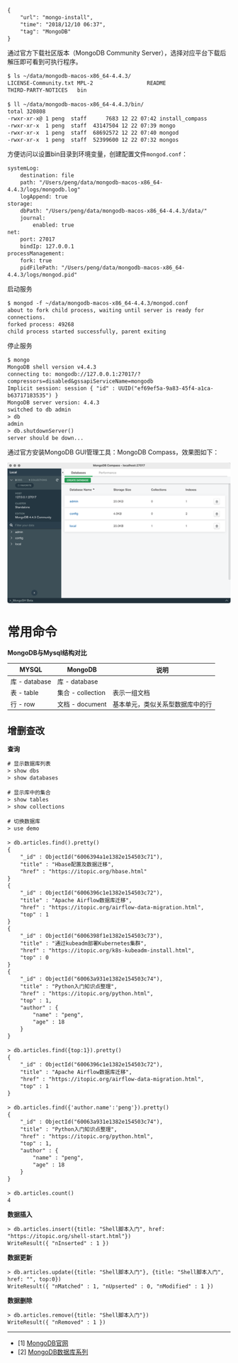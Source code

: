 ```
{
    "url": "mongo-install",
    "time": "2018/12/10 06:37",
    "tag": "MongoDB"
}
```

通过官方下载社区版本（MongoDB Community Server），选择对应平台下载后解压即可看到可执行程序。

```
$ ls ~/data/mongodb-macos-x86_64-4.4.3/
LICENSE-Community.txt MPL-2                 README                THIRD-PARTY-NOTICES   bin

$ ll ~/data/mongodb-macos-x86_64-4.4.3/bin/
total 320808
-rwxr-xr-x@ 1 peng  staff      7683 12 22 07:42 install_compass
-rwxr-xr-x  1 peng  staff  43147504 12 22 07:39 mongo
-rwxr-xr-x  1 peng  staff  68692572 12 22 07:40 mongod
-rwxr-xr-x  1 peng  staff  52399600 12 22 07:32 mongos
```

方便访问以设置bin目录到环境变量，创建配置文件`mongod.conf`：

```
systemLog:
    destination: file
    path: "/Users/peng/data/mongodb-macos-x86_64-4.4.3/logs/mongodb.log"
    logAppend: true
storage:
    dbPath: "/Users/peng/data/mongodb-macos-x86_64-4.4.3/data/"
    journal:
        enabled: true
net:
    port: 27017
    bindIp: 127.0.0.1
processManagement:
    fork: true
    pidFilePath: "/Users/peng/data/mongodb-macos-x86_64-4.4.3/logs/mongod.pid"

```

启动服务

```
$ mongod -f ~/data/mongodb-macos-x86_64-4.4.3/mongod.conf
about to fork child process, waiting until server is ready for connections.
forked process: 49268
child process started successfully, parent exiting
```

停止服务

```
$ mongo
MongoDB shell version v4.4.3
connecting to: mongodb://127.0.0.1:27017/?compressors=disabled&gssapiServiceName=mongodb
Implicit session: session { "id" : UUID("ef69ef5a-9a83-45f4-a1ca-b63717183535") }
MongoDB server version: 4.4.3
switched to db admin
> db
admin
> db.shutdownServer()
server should be down...
```

通过官方安装MongoDB GUI管理工具：MongoDB Compass，效果图如下：

![](../../static/uploads/mongodb-compass.png)

# 常用命令

**MongoDB与Mysql结构对比**

| MYSQL         | MongoDB           | 说明                             |
| ------------- | ----------------- | -------------------------------- |
| 库 - database | 库 - database     |                                  |
| 表 - table    | 集合 - collection | 表示一组文档                     |
| 行 - row      | 文档 - document   | 基本单元，类似关系型数据库中的行 |

## 增删查改

**查询**

```
# 显示数据库列表
> show dbs
> show databases

# 显示库中的集合
> show tables
> show collections

# 切换数据库
> use demo

> db.articles.find().pretty()
{
	"_id" : ObjectId("6006394a1e1382e154503c71"),
	"title" : "Hbase配置及数据迁移",
	"href" : "https://itopic.org/hbase.html"
}
{
	"_id" : ObjectId("6006396c1e1382e154503c72"),
	"title" : "Apache Airflow数据库迁移",
	"href" : "https://itopic.org/airflow-data-migration.html",
	"top" : 1
}
{
	"_id" : ObjectId("6006398f1e1382e154503c73"),
	"title" : "通过kubeadm部署Kubernetes集群",
	"href" : "https://itopic.org/k8s-kubeadm-install.html",
	"top" : 0
}
{
	"_id" : ObjectId("60063a931e1382e154503c74"),
	"title" : "Python入门知识点整理",
	"href" : "https://itopic.org/python.html",
	"top" : 1,
	"author" : {
		"name" : "peng",
		"age" : 18
	}
}

> db.articles.find({top:1}).pretty()
{
	"_id" : ObjectId("6006396c1e1382e154503c72"),
	"title" : "Apache Airflow数据库迁移",
	"href" : "https://itopic.org/airflow-data-migration.html",
	"top" : 1
}

> db.articles.find({'author.name':'peng'}).pretty()
{
	"_id" : ObjectId("60063a931e1382e154503c74"),
	"title" : "Python入门知识点整理",
	"href" : "https://itopic.org/python.html",
	"top" : 1,
	"author" : {
		"name" : "peng",
		"age" : 18
	}
}

> db.articles.count()
4
```

**数据插入**

```
> db.articles.insert({title: "Shell脚本入门", href: "https://itopic.org/shell-start.html"})
WriteResult({ "nInserted" : 1 })
```

**数据更新**

```
> db.articles.update({title: "Shell脚本入门"}, {title: "Shell脚本入门", href: "", top:0})
WriteResult({ "nMatched" : 1, "nUpserted" : 0, "nModified" : 1 })
```

**数据删除**

```
> db.articles.remove({title: "Shell脚本入门"})
WriteResult({ "nRemoved" : 1 })
```



---

- [1] [MongoDB官网](https://www.mongodb.com)
- [2] [MongoDB数据库系列](https://www.kancloud.cn/noahs/linux/1425612)